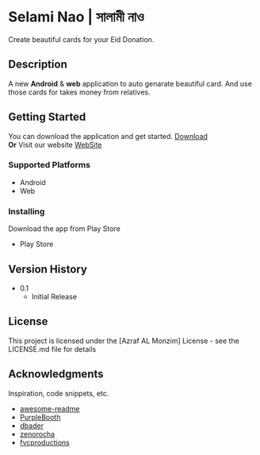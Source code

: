 # **Selami Nao** | **সালামী নাও** 

Create beautiful cards for your Eid Donation.

## Description

A new **Android** & **web** application to auto genarate beautiful card. And use those cards for takes money from relatives. 

## Getting Started
You can download the application and get started. [Download](https://github.com/monzim)<br />
 **Or** Visit our website  [WebSite](https://monzim.web.app)<br />

### Supported Platforms
 * Android
 * Web

### Installing
Download the app from Play Store
* Play Store

<!-- ## Authors

Contributors names and contact info

ex. Dominique Pizzie  
ex. [@DomPizzie](https://twitter.com/dompizzie) -->

## Version History

<!-- * 0.2
    * Various bug fixes and optimizations
    * See [commit change]() or See [release history]() -->
* 0.1
    * Initial Release

## License

This project is licensed under the [Azraf AL Monzim] License - see the LICENSE.md file for details

## Acknowledgments

Inspiration, code snippets, etc.
* [awesome-readme](https://github.com/matiassingers/awesome-readme)
* [PurpleBooth](https://gist.github.com/PurpleBooth/109311bb0361f32d87a2)
* [dbader](https://github.com/dbader/readme-template)
* [zenorocha](https://gist.github.com/zenorocha/4526327)
* [fvcproductions](https://gist.github.com/fvcproductions/1bfc2d4aecb01a834b46)
